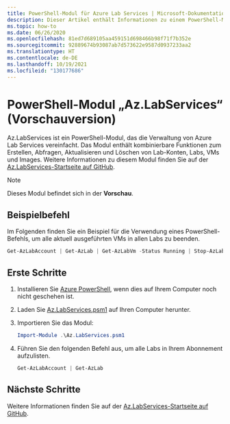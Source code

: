 ```yaml
---
title: PowerShell-Modul für Azure Lab Services | Microsoft-Dokumentation
description: Dieser Artikel enthält Informationen zu einem PowerShell-Modul, das die Verwaltung von Artefakten in Azure Lab Services unterstützt.
ms.topic: how-to
ms.date: 06/26/2020
ms.openlocfilehash: 81ed7d689105aa459151d698466b98f71f7b352e
ms.sourcegitcommit: 92889674b93087ab7d573622e9587d0937233aa2
ms.translationtype: HT
ms.contentlocale: de-DE
ms.lasthandoff: 10/19/2021
ms.locfileid: "130177686"
---
```

# <a name="azlabservices-powershell-module-preview"></a>PowerShell-Modul „Az.LabServices“ (Vorschauversion)
Az.LabServices ist ein PowerShell-Modul, das die Verwaltung von Azure Lab Services vereinfacht. Das Modul enthält kombinierbare Funktionen zum Erstellen, Abfragen, Aktualisieren und Löschen von Lab-Konten, Labs, VMs und Images. Weitere Informationen zu diesem Modul finden Sie auf der [Az.LabServices-Startseite auf GitHub](https://github.com/Azure/azure-devtestlab/tree/master/samples/ClassroomLabs/Modules/Library).

> [!NOTE]
> Dieses Modul befindet sich in der **Vorschau**. 

## <a name="example-command"></a>Beispielbefehl
Im Folgenden finden Sie ein Beispiel für die Verwendung eines PowerShell-Befehls, um alle aktuell ausgeführten VMs in allen Labs zu beenden.

```powershell
Get-AzLabAccount | Get-AzLab | Get-AzLabVm -Status Running | Stop-AzLabVm
```

## <a name="get-started"></a>Erste Schritte
1. Installieren Sie [Azure PowerShell](/powershell/azure/), wenn dies auf Ihrem Computer noch nicht geschehen ist. 
2. Laden Sie [Az.LabServices.psm1](https://github.com/Azure/azure-devtestlab/blob/master/samples/ClassroomLabs/Modules/Library/Az.LabServices.psm1) auf Ihren Computer herunter.
3. Importieren Sie das Modul:

    ```powershell
    Import-Module .\Az.LabServices.psm1
    ```
4. Führen Sie den folgenden Befehl aus, um alle Labs in Ihrem Abonnement aufzulisten.

    ```powershell
    Get-AzLabAccount | Get-AzLab
    ```

## <a name="next-steps"></a>Nächste Schritte
Weitere Informationen finden Sie auf der [Az.LabServices-Startseite auf GitHub](https://github.com/Azure/azure-devtestlab/tree/master/samples/ClassroomLabs/Modules/Library).
